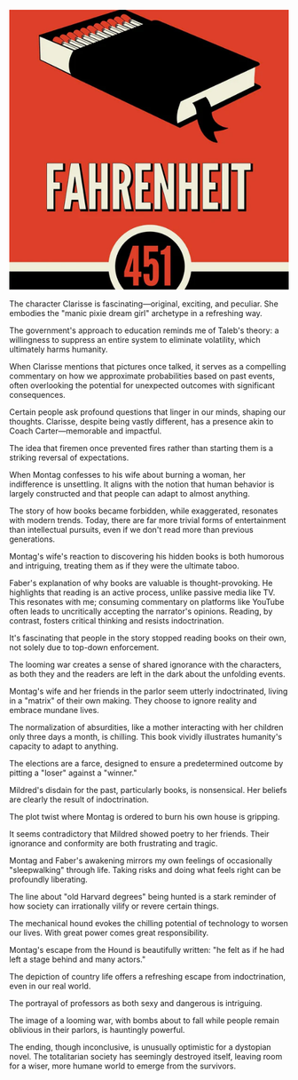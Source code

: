![alt text](image.png)

The character Clarisse is fascinating—original, exciting, and peculiar. She embodies the "manic pixie dream girl" archetype in a refreshing way.

The government's approach to education reminds me of Taleb's theory: a willingness to suppress an entire system to eliminate volatility, which ultimately harms humanity.

When Clarisse mentions that pictures once talked, it serves as a compelling commentary on how we approximate probabilities based on past events, often overlooking the potential for unexpected outcomes with significant consequences.

Certain people ask profound questions that linger in our minds, shaping our thoughts. Clarisse, despite being vastly different, has a presence akin to Coach Carter—memorable and impactful.

The idea that firemen once prevented fires rather than starting them is a striking reversal of expectations.

When Montag confesses to his wife about burning a woman, her indifference is unsettling. It aligns with the notion that human behavior is largely constructed and that people can adapt to almost anything.

The story of how books became forbidden, while exaggerated, resonates with modern trends. Today, there are far more trivial forms of entertainment than intellectual pursuits, even if we don't read more than previous generations.

Montag's wife's reaction to discovering his hidden books is both humorous and intriguing, treating them as if they were the ultimate taboo.

Faber's explanation of why books are valuable is thought-provoking. He highlights that reading is an active process, unlike passive media like TV. This resonates with me; consuming commentary on platforms like YouTube often leads to uncritically accepting the narrator's opinions. Reading, by contrast, fosters critical thinking and resists indoctrination.

It's fascinating that people in the story stopped reading books on their own, not solely due to top-down enforcement.

The looming war creates a sense of shared ignorance with the characters, as both they and the readers are left in the dark about the unfolding events.

Montag's wife and her friends in the parlor seem utterly indoctrinated, living in a "matrix" of their own making. They choose to ignore reality and embrace mundane lives.

The normalization of absurdities, like a mother interacting with her children only three days a month, is chilling. This book vividly illustrates humanity's capacity to adapt to anything.

The elections are a farce, designed to ensure a predetermined outcome by pitting a "loser" against a "winner."

Mildred's disdain for the past, particularly books, is nonsensical. Her beliefs are clearly the result of indoctrination.

The plot twist where Montag is ordered to burn his own house is gripping.

It seems contradictory that Mildred showed poetry to her friends. Their ignorance and conformity are both frustrating and tragic.

Montag and Faber's awakening mirrors my own feelings of occasionally "sleepwalking" through life. Taking risks and doing what feels right can be profoundly liberating.

The line about "old Harvard degrees" being hunted is a stark reminder of how society can irrationally vilify or revere certain things.

The mechanical hound evokes the chilling potential of technology to worsen our lives. With great power comes great responsibility.

Montag's escape from the Hound is beautifully written: "he felt as if he had left a stage behind and many actors."

The depiction of country life offers a refreshing escape from indoctrination, even in our real world.

The portrayal of professors as both sexy and dangerous is intriguing.

The image of a looming war, with bombs about to fall while people remain oblivious in their parlors, is hauntingly powerful.

The ending, though inconclusive, is unusually optimistic for a dystopian novel. The totalitarian society has seemingly destroyed itself, leaving room for a wiser, more humane world to emerge from the survivors.
